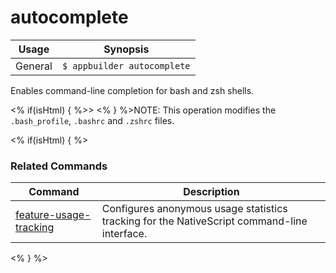 autocomplete
==========

Usage | Synopsis
------|-------
General | `$ appbuilder autocomplete`

Enables command-line completion for bash and zsh shells.

<% if(isHtml) { %>> <% } %>NOTE: This operation modifies the `.bash_profile`, `.bashrc` and `.zshrc` files.

<% if(isHtml) { %> 
### Related Commands

Command | Description
----------|----------
[feature-usage-tracking](feature-usage-tracking.html) | Configures anonymous usage statistics tracking for the NativeScript command-line interface.
<% } %>